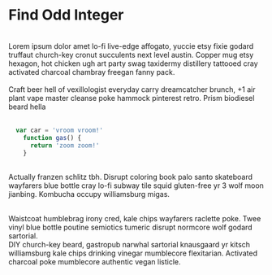 # Find Odd Integer
<br />
Lorem ipsum dolor amet lo-fi live-edge affogato, yuccie etsy fixie godard truffaut church-key cronut succulents next level austin. Copper mug etsy hexagon, hot chicken ugh art party swag taxidermy distillery tattooed cray activated charcoal chambray freegan fanny pack.
<br />
<br />
Craft beer hell of vexillologist everyday carry dreamcatcher brunch, +1 air plant vape master cleanse poke hammock pinterest retro. Prism biodiesel beard hella
<br />
<br />

```js
  var car = 'vroom vroom!'
    function gas() {
      return 'zoom zoom!'
    }
```

<br />
Actually franzen schlitz tbh. Disrupt coloring book palo santo skateboard wayfarers blue bottle cray lo-fi subway tile squid gluten-free yr 3 wolf moon jianbing. Kombucha occupy williamsburg migas. 
<br />
<br />

Waistcoat humblebrag irony cred, kale chips wayfarers raclette poke. Twee vinyl blue bottle poutine semiotics tumeric disrupt normcore wolf godard sartorial. 
<br />
DIY church-key beard, gastropub narwhal sartorial knausgaard yr kitsch williamsburg kale chips drinking vinegar mumblecore flexitarian. Activated charcoal poke mumblecore authentic vegan listicle.